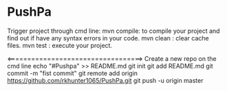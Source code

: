 # PushPa
Trigger project through cmd line:
mvn compile: to compile your project and find out if have any syntax errors in your code.
mvn clean : clear cache files.
mvn test : execute your project.

<==================================>
Create a new repo on the cmd line
echo "#Pushpa" >> README.md
git init 
git add README.md
git commit -m "fist commit"
git remote add origin https://github.com/rkhunter1065/PushPa.git
git push -u origin master

